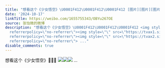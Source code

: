```yaml
---
title: "想看这个《少女悟空》\U0001F412\U0001F412\U0001F412 [图片][图片][图片]"
date: '2024-10-17'
linkTitle: https://weibo.com/1655755343/OBYu267OE
source: 张怡微的微博
description: "想看这个《少女悟空》\U0001F412\U0001F412\U0001F412 <img style=\"\" src=\"https://tvax3.sinaimg.cn/large/62b0d24fgy1huphozh8f3j20u0140jxf.jpg\"
  referrerpolicy=\"no-referrer\"><img style=\"\" src=\"https://tvax1.sinaimg.cn/large/62b0d24fgy1huphp0fz0ij21400u047v.jpg\"
  referrerpolicy=\"no-referrer\"><img style=\"\" src=\"https://tvax2.sinaimg.cn/large/62b0d24fgy1huphovz81ij20u0190tov.jpg\"
  referrerpolicy=\"no-referrer\"> ..."
disable_comments: true
---
```

想看这个《少女悟空》🐒🐒🐒 <img style="" src="https://tvax3.sinaimg.cn/large/62b0d24fgy1huphozh8f3j20u0140jxf.jpg" referrerpolicy="no-referrer"><img style="" src="https://tvax1.sinaimg.cn/large/62b0d24fgy1huphp0fz0ij21400u047v.jpg" referrerpolicy="no-referrer"><img style="" src="https://tvax2.sinaimg.cn/large/62b0d24fgy1huphovz81ij20u0190tov.jpg" referrerpolicy="no-referrer"> ...